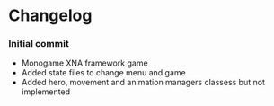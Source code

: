 # Changelog

### Initial commit
 * Monogame XNA framework game
 * Added state files to change menu and game
 * Added hero, movement and animation managers classess but not implemented